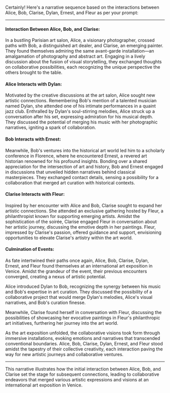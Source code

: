 Certainly! Here's a narrative sequence based on the interactions between Alice, Bob, Clarise, Dylan, Ernest, and Fleur as per your prompt:

---

#### Interaction Between Alice, Bob, and Clarise:
In a bustling Parisian art salon, Alice, a visionary photographer, crossed paths with Bob, a distinguished art dealer, and Clarise, an emerging painter. They found themselves admiring the same avant-garde installation—an amalgamation of photography and abstract art. Engaging in a lively discussion about the fusion of visual storytelling, they exchanged thoughts on collaborative possibilities, each recognizing the unique perspective the others brought to the table.

#### Alice Interacts with Dylan:
Motivated by the creative discussions at the art salon, Alice sought new artistic connections. Remembering Bob's mention of a talented musician named Dylan, she attended one of his intimate performances in a quaint jazz club. Enthralled by Dylan's soul-stirring melodies, Alice struck up a conversation after his set, expressing admiration for his musical depth. They discussed the potential of merging his music with her photographic narratives, igniting a spark of collaboration.

#### Bob Interacts with Ernest:
Meanwhile, Bob's ventures into the historical art world led him to a scholarly conference in Florence, where he encountered Ernest, a revered art historian renowned for his profound insights. Bonding over a shared appreciation for the intersection of art and history, Bob and Ernest engaged in discussions that unveiled hidden narratives behind classical masterpieces. They exchanged contact details, sensing a possibility for a collaboration that merged art curation with historical contexts.

#### Clarise Interacts with Fleur:
Inspired by her encounter with Alice and Bob, Clarise sought to expand her artistic connections. She attended an exclusive gathering hosted by Fleur, a philanthropist known for supporting emerging artists. Amidst the sophistication of the soirée, Clarise engaged Fleur in conversation about her artistic journey, discussing the emotive depth in her paintings. Fleur, impressed by Clarise's passion, offered guidance and support, envisioning opportunities to elevate Clarise's artistry within the art world.

#### Culmination of Events:
As fate intertwined their paths once again, Alice, Bob, Clarise, Dylan, Ernest, and Fleur found themselves at an international art exposition in Venice. Amidst the grandeur of the event, their previous encounters converged, creating a nexus of artistic potential.

Alice introduced Dylan to Bob, recognizing the synergy between his music and Bob's expertise in art curation. They discussed the possibility of a collaborative project that would merge Dylan's melodies, Alice's visual narratives, and Bob's curation finesse.

Meanwhile, Clarise found herself in conversation with Fleur, discussing the possibilities of showcasing her evocative paintings in Fleur's philanthropic art initiatives, furthering her journey into the art world.

As the art exposition unfolded, the collaborative visions took form through immersive installations, evoking emotions and narratives that transcended conventional boundaries. Alice, Bob, Clarise, Dylan, Ernest, and Fleur stood amidst the tapestry of their collective creativity, each interaction paving the way for new artistic journeys and collaborative ventures.

---

This narrative illustrates how the initial interaction between Alice, Bob, and Clarise set the stage for subsequent connections, leading to collaborative endeavors that merged various artistic expressions and visions at an international art exposition in Venice.
